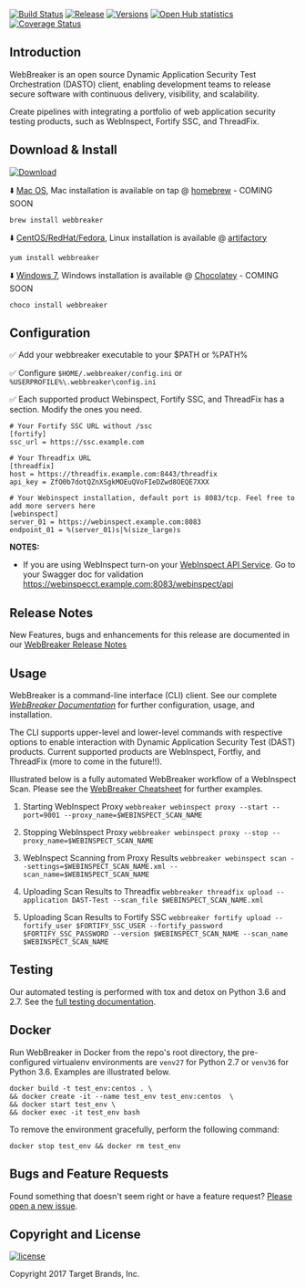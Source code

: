 [![Build Status](https://travis-ci.org/target/webbreaker.svg?branch=master)](https://travis-ci.org/target/webbreaker/builds)
[![Release](http://img.shields.io/github/release/target/webbreaker.svg)](https://github.com/target/webbreaker/releases/latest)
[![Versions](https://img.shields.io/pypi/pyversions/webinspectapi.svg)](https://img.shields.io/pypi/pyversions/webinspectapi.svg)
[![Open Hub statistics](https://www.openhub.net/p/webbreaker/widgets/project_thin_badge.gif)](https://www.openhub.net/p/webbreaker)
[![Coverage Status](https://coveralls.io/repos/github/target/webbreaker/badge.svg?branch=master)](https://coveralls.io/github/target/webbreaker?branch=master)

## Introduction

WebBreaker is an open source Dynamic Application Security Test Orchestration (DASTO) client, enabling development teams to release secure software with continuous delivery, visibility, and scalability.

Create pipelines with integrating a portfolio of web application security testing products, such as WebInspect, Fortify SSC, and ThreadFix.

## Download & Install
[![Download](https://api.bintray.com/packages/webbreaker/webbreaker-cli/webbreaker/images/download.svg?version=2.0.08)](https://bintray.com/webbreaker/webbreaker-cli/webbreaker/2.0.08/link)

:arrow_down: [Mac OS](https://github.com/target/webbreaker/releases), Mac installation is available on tap @ [homebrew](https://brew.sh) - COMING SOON

`brew install webbreaker`

:arrow_down: [CentOS/RedHat/Fedora](https://github.com/target/webbreaker/releases), Linux installation is available @ [artifactory](https://bintray.com/webbreaker/webbreaker-cli/webbreaker/)

`yum install webbreaker`

:arrow_down: [Windows 7](https://github.com/target/webbreaker/releases), Windows installation is available @ [Chocolatey](https://chocolatey.org) - COMING SOON

`choco install webbreaker`

## Configuration
:white_check_mark: Add your webbreaker executable to your $PATH or %PATH%

:white_check_mark: Configure `$HOME/.webbreaker/config.ini` or `%USERPROFILE%\.webbreaker\config.ini`

:white_check_mark: Each supported product Webinspect, Fortify SSC, and ThreadFix has a section. Modify the ones you need.

```
# Your Fortify SSC URL without /ssc
[fortify]
ssc_url = https://ssc.example.com

# Your Threadfix URL
[threadfix]
host = https://threadfix.example.com:8443/threadfix
api_key = ZfO0b7dotQZnXSgkMOEuQVoFIeDZwd8OEQE7XXX

# Your Webinspect installation, default port is 8083/tcp. Feel free to add more servers here
[webinspect]
server_01 = https://webinspect.example.com:8083
endpoint_01 = %(server_01)s|%(size_large)s
```
**NOTES:**
* If you are using WebInspect turn-on your [WebInspect API Service](https://software.microfocus.com/en-us/software/webinspect).  Go to your Swagger doc for validation https://webinspecct.example.com:8083/webinspect/api

## Release Notes

New Features, bugs and enhancements for this release are documented in our [WebBreaker Release Notes](docs/release.md)

## Usage

WebBreaker is a command-line interface (CLI) client.  See our complete [_WebBreaker Documentation_](https://target.github.io/webbreaker/) for further configuration, usage, and installation.

The CLI supports upper-level and lower-level commands with respective options to enable interaction with Dynamic Application Security Test (DAST) products.  Current supported products are WebInspect, Fortfiy, and ThreadFix (more to come in the future!!). 

Illustrated below is a fully automated WebBreaker workflow of a WebInspect Scan.  Please see the [WebBreaker Cheatsheet](docs/cheatsheet.md) for further examples.

1. Starting WebInspect Proxy
`webbreaker webinspect proxy --start --port=9001 --proxy_name=$WEBINSPECT_SCAN_NAME`

1. Stopping WebInspect Proxy
`webbreaker webinspect proxy --stop --proxy_name=$WEBINSPECT_SCAN_NAME`

1. WebInspect Scanning from Proxy Results
`webbreaker webinspect scan --settings=$WEBINSPECT_SCAN_NAME.xml --scan_name=$WEBINSPECT_SCAN_NAME`

1. Uploading Scan Results to Threadfix
`webbreaker threadfix upload --application DAST-Test --scan_file $WEBINSPECT_SCAN_NAME.xml`

1. Uploading Scan Results to Fortify SSC
`webbreaker fortify upload --fortify_user $FORTIFY_SSC_USER --fortify_password $FORTIFY_SSC_PASSWORD --version $WEBINSPECT_SCAN_NAME --scan_name $WEBINSPECT_SCAN_NAME`

## Testing
Our automated testing is performed with tox and detox on Python 3.6 and 2.7. See the [full testing documentation](https://target.github.io/webbreaker/#testing).

## Docker 
Run WebBreaker in Docker from the repo's root directory, the pre-configured virtualenv environments are `venv27` for Python 2.7 or `venv36` for Python 3.6.  Examples are illustrated below.

```
docker build -t test_env:centos . \
&& docker create -it --name test_env test_env:centos  \
&& docker start test_env \
&& docker exec -it test_env bash
```
To remove the environment gracefully, perform the following command:
```
docker stop test_env && docker rm test_env
```

## Bugs and Feature Requests

Found something that doesn't seem right or have a feature request? [Please open a new issue](https://github.com/target/webbreaker/issues/new/).

## Copyright and License

[![license](https://img.shields.io/github/license/target/webbreaker.svg?style=flat-square)](https://github.com/target/webbreaker/blob/master/LICENSE.txt)

Copyright 2017 Target Brands, Inc.
